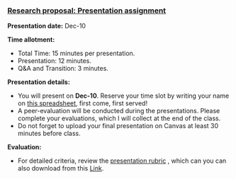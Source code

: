 ### [Research proposal: Presentation assignment](https://aselshall.github.io/rm/hw/presentation-hw)

**Presentation date:** Dec-10

**Time allotment:**  
- Total Time: 15 minutes per presentation.
- Presentation: 12 minutes.
- Q&A and Transition: 3 minutes.

**Presentation details:**
- You will present on **Dec-10**. Reserve your time slot by writing your name on [this spreadsheet](https://docs.google.com/spreadsheets/d/1G-99MJ8G02TWRa-Wj1ddzGLvPtAC-wa310zh5G30alo/edit?usp=sharing), first come, first served!
- A peer-evaluation will be conducted during the presentations. Please complete your evaluations, which I will collect at the end of the class.
- Do not forget to upload your final presentation on Canvas at least 30 minutes before class.

**Evaluation:**
- For detailed criteria, review the [presentation rubric](https://aselshall.github.io/rm/hw/presentation-rubric) , which can you can also download from this [Link](https://aselshall.github.io/rm/hw/Presentation%20rubric.docx).
